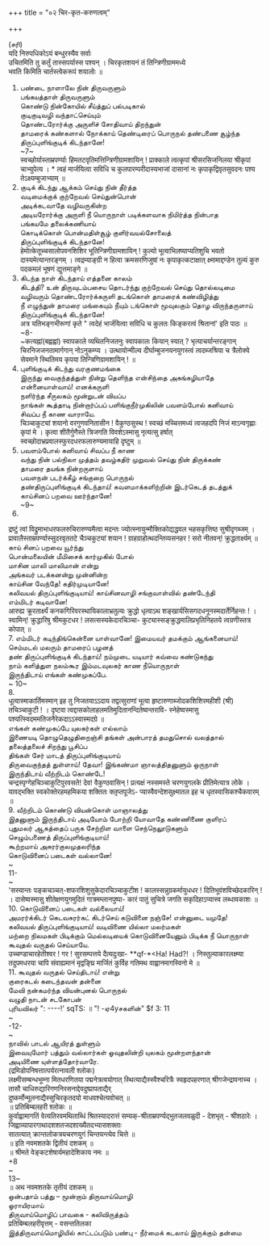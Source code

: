 +++
title = "०२ चिर-कृत-करुणत्वम्"

+++

(சரி)   
यदि निरुपधिकोऽयं बन्धुरस्यैव सर्वाः   
उचितमिति तु कर्तुं तास्सपर्यास्स पश्यन् । चिरकृतशयनं तं तिन्त्रिणीग्राममध्ये   
भवति किमिति चार्तस्त्वेकरूपं शयालोः ॥   
1. பண்டை நாளாலே நின் திருவருளும்   
பங்கயத்தாள் திருவருளும்   
கொண்டு நின்கோயில் சீய்த்துப் பல்படிகால்   
குடிகுடிவழி வந்தாட்செய்யும்   
தொண்டரோர்க்கு அருளிச் சோதிவாய் திறந்துன்   
தாமரைக் கண்களால் நோக்காய் தெண்டிரைப் பொருநல் தண்பணை சூழ்ந்த   
திருப்புளிங்குடிக் கிடந்தானே!   
~7~   
स्वच्छोर्यास्ताम्रपर्ण्याः हिमतटवृतिमत्तिन्त्रिणीग्रामशायिन् ! प्राक्काले त्वत्कृपां श्रीसरसिजनिलया श्रीकृपां चाभ्युपेत्य । * त्वहं मार्जयित्वा सविधि च कुलपारम्परीदास्यभाजां दासानां नः कृपाकृद्विवृतसुवदनः पश्य तेऽक्ष्यम्बुजाभ्याम् ॥   
2. குடிக் கிடந்து ஆக்கம் செய்து நின் தீர்த்த   
வடிமைக்குக் குற்றேவல் செய்துன்பொன்   
அடிக்கடவாதே வழிவருகின்ற   
அடியரோர்க்கு அருளி நீ யொருநாள் படிக்களவாக நிமிர்த்த நின்பாத   
பங்கயமே தலைக்கணியாய்   
கொடிக்கொள் பொன்மதிள்சூழ் குளிர்வயல்சோலைத்   
திருப்புளிங்குடிக் கிடந்தானே!   
हेमोत्केतूच्चसालोपवनशिशिर भूतिन्त्रिणीग्रामशायिन् ! कुल्यो भूत्वाभिलष्याप्यतिशुचि भवतो दास्यमेत्यान्तरङ्गम् । त्वद्रम्याङ्ग्री न हित्वा क्रमसरणिजुषां नः कृपाकृत्कटाक्षात् क्ष्मामाद्दण्डेन तुल्यं कुरु पदकमलं भूषणं द्युत्तमाङ्गे ॥   
3. கிடந்த நாள் கிடந்தாய் எத்தனை காலம்   
கிடத்தி? உன் திருவுடம்பசைய தொடர்ந்து குற்றேவல் செய்து தொல்லடிமை   
வழிவரும் தொண்டரோர்க்கருளி தடங்கொள் தாமரைக் கண்விழித்து   
நீ எழுந்துன் தாமரை மங்கையும் நீயும் டங்கொள் மூவுலகும் தொழ விருந்தருளாய்   
திருப்புளிங்குடிக் கிடந்தானே!   
अत्र यतिभङ्गभीरूणां कृते " त्वदेहं भार्जयित्वा सविधि च कुलतः किङ्करत्वं श्रितानां' इति पाठः ॥   
~8-   
~कत्यह्नां(बह्वह्वां) स्वापकाले व्यथितनिजतनुः स्वापकालः कियान् स्यात् ? भृत्याचर्यान्तरङ्गान् चिरनिजजनतामार्गगान् नोऽनुकम्प्य । उत्थायोन्मील्य दीर्घाम्बुजनयनयुगस्त्वं त्वदब्जश्रिया च त्रैलोक्ये सेवमाने स्थितिमय कृपया तिन्त्रिणिग्रामशायिन् ! ॥   
4. புளிங்குடிக் கிடந்து வரகுணமங்கை   
இருந்து வைகுந்தத்துள் நின்று தெளிந்த என்சிந்தை அகங்கழியாதே   
என்னையாள்வாய்! எனக்கருளி   
நளிர்ந்த சீருலகம் மூன்றுடன் வியப்ப   
நாங்கள் கூத்தாடி நின்றார்ப்பப் பளிங்குநீர்முகிலின் பவளம்போல் கனிவாய்   
சிவப்ப நீ காண வாராயே.   
चिञ्चाकुट्यां शयानो वरगुणवनितासीन ! वैकुण्ठसुस्थ ! स्वच्छं मच्चित्तमध्यं त्वजहदपि निजं माऽन्वगृह्णाः कृपां मे । कृत्वा शीतैर्गुणैस्ते त्रिजगति विवशेऽस्मासु नृत्यत्सु हर्षात् स्वच्छोदाभ्रप्रवालस्फुरदधरफलारुण्यमायाहि दृष्टुम् ॥   
5. பவளம்போல் கனிவாய் சிவப்ப நீ காண   
வந்து நின் பல்நிலா முத்தம் தவழ்கதிர் முறுவல் செய்து நின் திருக்கண்   
தாமரை தயங்க நின்றருளாய்   
பவளநன் படர்க்கீழ் சங்குறை பொருநல்   
தண்திருப்புளிங்குடிக் கிடந்தாய்! கவளமாக்களிற்றின் இடர்கெடத் தடத்துக் காய்சினப் பறவை ஊர்ந்தானே!   
~9~   
6.   
द्रष्टुं त्वां विद्रुमाभाधरफलरुचिरारुण्यमैत्वा मदन्तः ज्योत्स्नायुन्मौक्तिकोद्यद्धवल भहसकृत्तिष्ठ सुश्रीदृगब्जम् । प्रावालैस्ताम्रपर्ण्यास्सुदरवृततटे चैञ्चकुट्यां शयान ! ग्राहग्राहोत्थदन्तिव्यसनहर ! सरो नीतवन्! क्रुद्धतार्क्ष्यम् ॥   
காய் சினப் பறவை யூர்ந்து   
பொன்மலையின் மீமிசைக் கார்முகில் போல்   
மாசின மாலி மாலிமான் என்று   
அங்கவர் படக்கனன்று முன்னின்ற   
காய்சின வேந்தே! கதிர்முடியானே!   
கலிவயல் திருப்புளிங்குடியாய்! காய்சினவாழி சங்குவாள்வில் தண்டேந்தி   
எம்மிடர் கடிவானே!   
आरुह्य क्रूरतार्क्ष्यं कनकगिरिवरस्थायिकालाभ्रतुल्यः क्रुद्धो धृत्वाऽथ शङ्खार्यसिसगदधनूनस्मदार्तेर्निहन्तः ! । स्वामिन्! क्रुद्धारिषु श्रीमकुटधर ! लसत्सस्यकेदारचिञ्चा- कुट्यास्सङ्क्रुद्धमालिप्रभृतिनिहतये त्वग्रणीस्तत्र कोपात् ॥   
7. எம்மிடர் கடிந்திங்கென்னை யாள்வானே! இமையவர் தமக்கும் ஆங்கனையாய்! செம்மடல் மலரும் தாமரைப் பழனத்   
தண் திருப்புளிங்குடிக் கிடந்தாய்! நம்முடை யடியார் கவ்வை கண்டுகந்து   
நாம் களித்துள நலம்கூர இம்மடவுலகர் காண நீயொருநாள்   
இருந்திடாய் எங்கள் கண்முகப்பே.   
~ 10~   
8.   
धूत्वास्माकार्तिमस्मान् इह तु निजतयाऽऽदाय तद्वत्सुराणां भूत्वा हृष्टारुणाब्जोदकशिशिरमहीशी (श्री) तचिञ्चाकुटी ! । दृष्टवा त्वद्दासकोलाहलमतिमुदितानन्दितेष्वन्तरावि- स्नेहेष्वस्मासु पश्यत्स्विदममतिजनैरेकदाऽऽस्वास्मदग्रे ॥   
எங்கள் கண்முகப்பே யுலகர்கள் எல்லாம்   
இணையடி தொழுதெழுதிறைஞ்சி தங்கள் அன்பாரத் தமதுசொல் வலத்தால்   
தலைத்தலைச் சிறந்து பூசிப்ப   
திங்கள் சேர் மாடத் திருப்புளிங்குடியாய்   
திருவைகுந்தத் துள்ளாய்! தேவா! இங்கண்மா ஞாலத்திதனுளும் ஒருநாள்   
இருந்திடாய் வீற்றிடம் கொண்டே!   
चन्द्रस्पृग्गेहचिञ्चाकुटिपुरवसते! देव! वैकुण्ठवासिन् ! प्रत्यक्षं नस्समस्ते चरणयुगलके प्रीतिमेत्यात्र लोके । यावद्भक्ति स्वकोक्तेरहमहमिकया शक्तितः क्लृप्तपूजेऽ- प्यास्वैवन्देशसुक्ष्मातल इह च धृतस्वासिकश्चैकवारम् ॥   
9. வீற்றிடம் கொண்டு வியன்கொள் மாஞாலத்து   
இதனுளும் இருந்திடாய் அடியோம் போற்றி யோவாதே கண்ணிணை குளிரப்   
புதுமலர் ஆகத்தைப் பருக சேற்றிள வாளை செந்நெலூடுகளும்   
செழும்பணைத் திருப்புளிங்குடியாய்!   
கூற்றமாய் அசுரர்குலமுதலரிந்த   
கொடுவினைப் படைகள் வல்லானே!   
~   
11-   
~   
'सस्यान्तः पङ्कचञ्चत्-शफरशिशुसुकेदारचिञ्चाकुटीश ! कालस्सन्नुग्रकर्मायुधधर ! दितिभूवंशविच्छेदकारिन् ! । दासेष्वस्मासु शीतेक्षणयुगमुदितं गात्रमम्लानपुष्पा- कारं पातुं सुचित्रे जगति सकृदिहाऽप्यास्व लब्धावकाशः ॥   
10. கொடுவினைப் படைகள் வல்லையாய்!   
அமரர்க்கிடர் கெடவசுரர்கட் கிடர்செய் கடுவினை நஞ்சே! என்னுடை யமுதே!   
கலிவயல் திருப்புளிங்குடியாய்! வடிவிணை யில்லா மலர்மகள்   
மற்றை நிலமகள் பிடிக்கும் மெல்லடியைக் கொடுவினையேனும் பிடிக்க நீ யொருநாள்   
கூவுதல் வருதல் செய்யாயே.   
उच्चण्डाचारहेतीश्वर ! गर ! सुरसम्पत्तये दैत्यदुःखा- **qf-*<Ha! Had?! । निस्तुल्याकारलक्ष्म्या तदुपमधरया चापि संवाह्यमानं मृद्वङ्घ्रि मार्जितं कुर्विह गतिमथ वाह्वानमागस्विनो मे ॥   
11. கூவுதல் வருதல் செய்திடாய்! என்று   
குரைகடல் கடைந்தவன் தன்னை   
மேவி நன்கமர்ந்த வியன்புனல் பொருநல்   
வழுதி நாடன் சடகோபன்   
புரியவிலர் ": ----!' sqTS: ॥ "! -ஏ4yசகளின்" $f 3: 11   
~   
-12-   
~   
நாவில் பாடல் ஆயிரத் துள்ளும்   
இவையுமோர் பத்தும் வல்லார்கள் ஓவுதலின்றி யுலகம் மூன்றளந்தான்   
அடியிணை யுள்ளத்தோர்வாரே.   
(द्रमिडोपनिषत्तात्पर्यरत्नावली श्लोकः)   
लक्ष्मीसम्बन्धभूम्ना मितधरणितया पद्मनेत्रत्वयोगात् स्थित्याद्यैस्स्वैश्चरित्रैः स्वहृदपहरणात् श्रीगजेन्द्रावनाच्च । तासौ चाधिरुद्यारिगणनिरसनाद्देवदुष्प्रापताद्यैर्   
दुष्कर्मोन्मूलनाद्यैस्सुचिरकृतदयो माधवश्चेत्यवोचत् ॥   
॥ प्रतिबिम्बलहरी श्लोकः ॥   
कुर्वाह्वामागतिं वेत्यतिरवमथिताब्धिं श्रितस्यादरात्तं सम्यक्-श्रीताम्रपर्ण्यद्भुतजलवळुदी - देशभृत् - श्रीशठारेः । जिह्वाव्यापारगाथादशशतजदशाख्यैतदभ्यासशक्ताः   
सातत्यात् क्रान्तलोकत्रयचरणयुगं चिन्तयन्त्येव चित्ते ॥   
॥ इति नवमशतके द्वितीयं दशकम् ॥   
॥ श्रीमते वेङ्कटशेषार्यमहादेशिकाय नमः ॥   
+8   
~   
13~   
॥ अथ नवमशतके तृतीयं दशकम् ॥   
ஒன்பதாம் பத்து – மூன்றாம் திருவாய்மொழி   
ஓராயிரமாய்   
திருவாய்மொழிப் பாவகை - கலிவிருத்தம்   
प्रतिबिम्बलहरीवृत्तम् - वसन्ततिलका   
இத்திருவாய்மொழியில் காட்டப்படும் பண்பு - நீர்மைக் கடலாய் இருக்கும் தன்மை   

